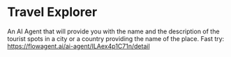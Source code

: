 # Travel Explorer
An AI Agent that will provide you with the name and the description of the tourist spots in a city or a country providing the name of the place.
Fast try: https://flowagent.ai/ai-agent/ILAex4p1C71n/detail
